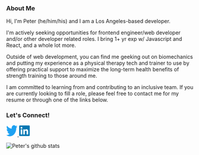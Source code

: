 ### About Me

Hi, I'm Peter (he/him/his) and I am a Los Angeles-based developer. 

I'm actively seeking opportunities for frontend engineer/web developer and/or other developer related roles. I bring 1+ yr exp w/ Javascript and React, and a whole lot more. 

Outside of web development, you can find me geeking out on biomechanics and putting my experience as a physical therapy tech and trainer to use by offering practical support to maximize the long-term health benefits of strength training to those around me.

I am committed to learning from and contributing to an inclusive team. If you are currently looking to fill a role, please feel free to contact me for my resume or  through one of the links below.

### Let's Connect!
<p>
    <a href="https://twitter.com/pswk11" alt="Twitter">
      <img src="https://github.com/devicons/devicon/blob/master/icons/twitter/twitter-original.svg" width="30" height="30">
    </a>
   <a href="https://www.linkedin.com/in/peterswkang/" alt="LinkedIn">
      <img src="https://github.com/devicons/devicon/blob/master/icons/linkedin/linkedin-original.svg" width="30" height="30">
    </a>
</p>

![Peter's github stats](https://github-readme-stats.vercel.app/api?username=pswk1&theme=solarized-dark&count_private=true)
